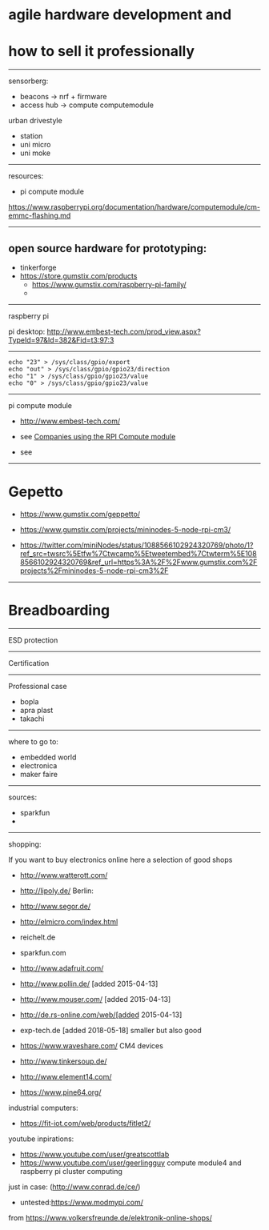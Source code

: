 # agile hardware development and
# how to sell it professionally

---
sensorberg:
* beacons -> nrf + firmware
* access hub -> compute computemodule

urban drivestyle
* station
* uni micro
* uni moke

---

resources:
* pi compute module


https://www.raspberrypi.org/documentation/hardware/computemodule/cm-emmc-flashing.md

---
## open source hardware for prototyping:

* tinkerforge
* https://store.gumstix.com/products
   * https://www.gumstix.com/raspberry-pi-family/
   *

---
raspberry pi

pi desktop: http://www.embest-tech.com/prod_view.aspx?TypeId=97&Id=382&Fid=t3:97:3


---


```
echo "23" > /sys/class/gpio/export
echo "out" > /sys/class/gpio/gpio23/direction
echo "1" > /sys/class/gpio/gpio23/value
echo "0" > /sys/class/gpio/gpio23/value
```

---

pi compute module

* http://www.embest-tech.com/
* see [Companies using the RPI Compute module](documents/BH-CompaniesusingtheRPIComputemodule-130419-2003.pdf)

* see []()

---

# Gepetto

* https://www.gumstix.com/geppetto/

* https://www.gumstix.com/projects/mininodes-5-node-rpi-cm3/
* https://twitter.com/miniNodes/status/1088566102924320769/photo/1?ref_src=twsrc%5Etfw%7Ctwcamp%5Etweetembed%7Ctwterm%5E1088566102924320769&ref_url=https%3A%2F%2Fwww.gumstix.com%2Fprojects%2Fmininodes-5-node-rpi-cm3%2F


---
# Breadboarding


---
ESD protection


---
Certification


---
Professional case

* bopla
* apra plast
* takachi

---
where to go to:

* embedded world
* electronica
* maker faire

---
sources:

* sparkfun
*

---
shopping:

If you want to buy electronics online here a selection of good shops
* http://www.watterott.com/
* http://lipoly.de/
Berlin:
* http://www.segor.de/
* http://elmicro.com/index.html
* reichelt.de
* sparkfun.com
* http://www.adafruit.com/
* http://www.pollin.de/ [added 2015-04-13]
* http://www.mouser.com/ [added 2015-04-13]
* http://de.rs-online.com/web/[added 2015-04-13]
* exp-tech.de [added 2018-05-18] smaller but also good
* https://www.waveshare.com/ CM4 devices

* http://www.tinkersoup.de/
* http://www.element14.com/
* https://www.pine64.org/

industrial computers:
* https://fit-iot.com/web/products/fitlet2/

youtube inpirations:
* https://www.youtube.com/user/greatscottlab
* https://www.youtube.com/user/geerlingguy compute module4 and raspberry pi cluster computing

just in case: (http://www.conrad.de/ce/)
* untested:https://www.modmypi.com/

from https://www.volkersfreunde.de/elektronik-online-shops/
